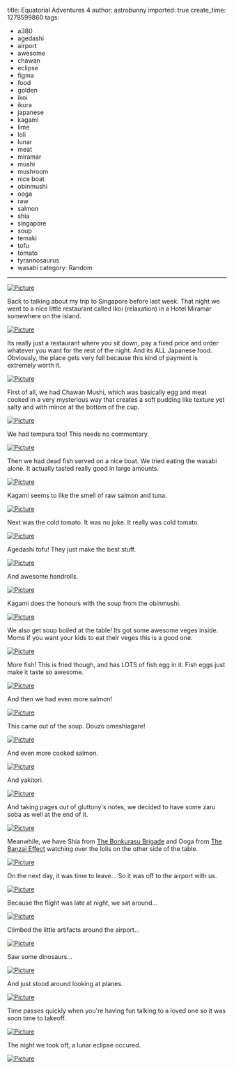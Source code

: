 title: Equatorial Adventures 4
author: astrobunny
imported: true
create_time: 1278599860
tags:
- a380
- agedashi
- airport
- awesome
- chawan
- eclipse
- figma
- food
- golden
- ikoi
- ikura
- japanese
- kagami
- lime
- loli
- lunar
- meat
- miramar
- mushi
- mushroom
- nice boat
- obinmushi
- ooga
- raw
- salmon
- shia
- singapore
- soup
- temaki
- tofu
- tomato
- tyrannosaurus
- wasabi
category: Random
---
 [![](wp-uploads/2010/07/wpid-sml_DSC_0033-500x332.jpg "Picture")](/images/wp-uploads/2010/07/wpid-sml_DSC_0033.jpg)  
  
Back to talking about my trip to Singapore before last week. That night we went to a nice little restaurant called Ikoi (relaxation) in a Hotel Miramar somewhere on the island.  
<!--more-->  
 [![](wp-uploads/2010/07/wpid-sml_DSC_0037-500x332.jpg "Picture")](/images/wp-uploads/2010/07/wpid-sml_DSC_0037.jpg)  
  
Its really just a restaurant where you sit down, pay a fixed price and order whatever you want for the rest of the night. And its ALL Japanese food. Obviously, the place gets very full because this kind of payment is extremely worth it.  
  
 [![](wp-uploads/2010/07/wpid-sml_DSC_0046-500x332.jpg "Picture")](/images/wp-uploads/2010/07/wpid-sml_DSC_0046.jpg)  
  
First of all, we had Chawan Mushi, which was basically egg and meat cooked in a very mysterious way that creates a soft pudding like texture yet salty and with mince at the bottom of the cup.  
  
 [![](wp-uploads/2010/07/wpid-sml_DSC_0048-500x332.jpg "Picture")](/images/wp-uploads/2010/07/wpid-sml_DSC_0048.jpg)  
  
We had tempura too! This needs no commentary.  
  
 [![](wp-uploads/2010/07/wpid-sml_DSC_0052-500x332.jpg "Picture")](/images/wp-uploads/2010/07/wpid-sml_DSC_0052.jpg)  
  
Then we had dead fish served on a nice boat. We tried eating the wasabi alone. It actually tasted really good in large amounts.  
  
 [![](wp-uploads/2010/07/wpid-sml_DSC_0055-500x332.jpg "Picture")](/images/wp-uploads/2010/07/wpid-sml_DSC_0055.jpg)  
  
Kagami seems to like the smell of raw salmon and tuna.  
  
 [![](wp-uploads/2010/07/wpid-sml_DSC_0057-500x332.jpg "Picture")](/images/wp-uploads/2010/07/wpid-sml_DSC_0057.jpg)  
  
Next was the cold tomato. It was no joke. It really was cold tomato.  
  
 [![](wp-uploads/2010/07/wpid-sml_DSC_0059-500x332.jpg "Picture")](/images/wp-uploads/2010/07/wpid-sml_DSC_0059.jpg)  
  
Agedashi tofu! They just make the best stuff.  
  
 [![](wp-uploads/2010/07/wpid-sml_DSC_0061-500x332.jpg "Picture")](/images/wp-uploads/2010/07/wpid-sml_DSC_0061.jpg)  
  
And awesome handrolls.  
  
 [![](wp-uploads/2010/07/wpid-sml_DSC_0062-500x332.jpg "Picture")](/images/wp-uploads/2010/07/wpid-sml_DSC_0062.jpg)  
  
Kagami does the honours with the soup from the obinmushi.  
  
 [![](wp-uploads/2010/07/wpid-sml_DSC_0064-500x332.jpg "Picture")](/images/wp-uploads/2010/07/wpid-sml_DSC_0064.jpg)  
  
We also get soup boiled at the table! Its got some awesome veges inside. Moms if you want your kids to eat their veges this is a good one.  
  
 [![](wp-uploads/2010/07/wpid-sml_DSC_0066-500x332.jpg "Picture")](/images/wp-uploads/2010/07/wpid-sml_DSC_0066.jpg)  
  
More fish! This is fried though, and has LOTS of fish egg in it. Fish eggs just make it taste so awesome.  
  
 [![](wp-uploads/2010/07/wpid-sml_DSC_0067-500x332.jpg "Picture")](/images/wp-uploads/2010/07/wpid-sml_DSC_0067.jpg)  
  
And then we had even more salmon!  
  
 [![](wp-uploads/2010/07/wpid-sml_DSC_0068-500x332.jpg "Picture")](/images/wp-uploads/2010/07/wpid-sml_DSC_0068.jpg)  
  
This came out of the soup. Douzo omeshiagare!  
  
 [![](wp-uploads/2010/07/wpid-sml_DSC_0074-500x332.jpg "Picture")](/images/wp-uploads/2010/07/wpid-sml_DSC_0074.jpg)  
  
And even more cooked salmon.  
  
 [![](wp-uploads/2010/07/wpid-sml_DSC_0075-500x332.jpg "Picture")](/images/wp-uploads/2010/07/wpid-sml_DSC_0075.jpg)  
  
And yakitori.  
  
 [![](wp-uploads/2010/07/wpid-sml_DSC_0076-500x332.jpg "Picture")](/images/wp-uploads/2010/07/wpid-sml_DSC_0076.jpg)  
  
And taking pages out of gluttony's notes, we decided to have some zaru soba as well at the end of it.  
  
 [![](wp-uploads/2010/07/wpid-sml_DSC_0047-500x332.jpg "Picture")](/images/wp-uploads/2010/07/wpid-sml_DSC_0047.jpg)  
  
Meanwhile, we have Shia from [The Bonkurasu Brigade](http://bonkurasu.animeblogger.net/) and Ooga from [The Banzai Effect](http://www.thebanzaieffect.com/) watching over the lolis on the other side of the table.  
  
 [![](wp-uploads/2010/07/wpid-sml_DSC_0508-500x332.jpg "Picture")](/images/wp-uploads/2010/07/wpid-sml_DSC_0508.jpg)  
  
On the next day, it was time to leave... So it was off to the airport with us.  
  
 [![](wp-uploads/2010/07/wpid-sml_DSC_0516-500x332.jpg "Picture")](/images/wp-uploads/2010/07/wpid-sml_DSC_0516.jpg)  
  
Because the flight was late at night, we sat around...  
  
 [![](wp-uploads/2010/07/wpid-sml_DSC_0520-500x332.jpg "Picture")](/images/wp-uploads/2010/07/wpid-sml_DSC_0520.jpg)  
  
Climbed the little artifacts around the airport...  
  
 [![](wp-uploads/2010/07/wpid-sml_DSC_0511-500x332.jpg "Picture")](/images/wp-uploads/2010/07/wpid-sml_DSC_0511.jpg)  
  
Saw some dinosaurs...  
  
 [![](wp-uploads/2010/07/wpid-sml_DSC_0555-500x332.jpg "Picture")](/images/wp-uploads/2010/07/wpid-sml_DSC_0555.jpg)  
  
And just stood around looking at planes.  
  
 [![](wp-uploads/2010/07/wpid-sml_DSC_0579-500x332.jpg "Picture")](/images/wp-uploads/2010/07/wpid-sml_DSC_0579.jpg)  
  
Time passes quickly when you're having fun talking to a loved one so it was soon time to takeoff.  
  
 [![](wp-uploads/2010/07/wpid-sml_DSC_0594-500x332.jpg "Picture")](/images/wp-uploads/2010/07/wpid-sml_DSC_0594.jpg)  
  
The night we took off, a lunar eclipse occured.  
  
 [![](wp-uploads/2010/07/wpid-sml_DSC_0588-500x332.jpg "Picture")](/images/wp-uploads/2010/07/wpid-sml_DSC_0588.jpg)